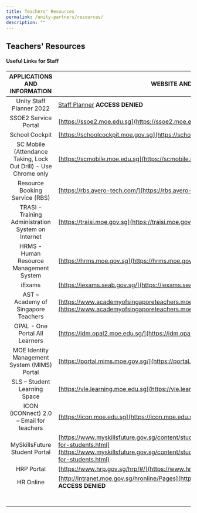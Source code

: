 ```yaml
---
title: Teachers' Resources
permalink: /unity-partners/resources/
description: ""
---
```

## Teachers' Resources 

#### Useful Links for Staff

| APPLICATIONS AND INFORMATION | WEBSITE AND LINKS |
|:---:|---|
| Unity Staff Planner 2022 | [Staff Planner](https://drive.google.com/drive/folders/1R4EVULmfUNbJBieVsLAKkzEykoh4JuvT?usp=sharing) **ACCESS DENIED** |
| SSOE2 Service Portal | [https://ssoe2.moe.edu.sg](https://ssoe2.moe.edu.sg/) **SITE CANT BE REACHED** |
| School Cockpit | [https://schoolcockpit.moe.gov.sg](https://schoolcockpit.moe.gov.sg/) **403 error code** |
| SC Mobile (Attendance Taking, Lock Out Drill) - Use Chrome only | [https://scmobile.moe.edu.sg](https://scmobile.moe.edu.sg/) |
| Resource Booking Service (RBS) | [https://rbs.avero-tech.com/](https://rbs.avero-tech.com/) |
| TRASI - Training Administration System on Internet | [https://traisi.moe.gov.sg](https://traisi.moe.gov.sg/) **SITE CANT BE REACHED** |
| HRMS - Human Resource Management System | [https://hrms.moe.gov.sg](https://hrms.moe.gov.sg/) **SITE CANT BE REACHED** |
| iExams | [https://iexams.seab.gov.sg/](https://iexams.seab.gov.sg/) **ACCESS DENIED** |
| AST – Academy of Singapore Teachers | [https://www.academyofsingaporeteachers.moe.gov.sg](https://www.academyofsingaporeteachers.moe.gov.sg/) **SITE CANT BE REACHED** |
| OPAL - One Portal All Learners | [https://idm.opal2.moe.edu.sg/](https://idm.opal2.moe.edu.sg/) |
| MOE Identity Management System (MIMS) Portal | [https://portal.mims.moe.gov.sg/](https://portal.mims.moe.gov.sg/) |
| SLS – Student Learning Space | [https://vle.learning.moe.edu.sg](https://vle.learning.moe.edu.sg/) |
| ICON (iCONnect) 2.0 – Email for teachers | [https://icon.moe.edu.sg](https://icon.moe.edu.sg/) |
| MySkillsFuture Student Portal | [https://www.myskillsfuture.gov.sg/content/student/en/secondary/about/myskillsfuture-for-students.html](https://www.myskillsfuture.gov.sg/content/student/en/secondary/about/myskillsfuture-for-students.html) |
| HRP Portal | [https://www.hrp.gov.sg/hrp/#/](https://www.hrp.gov.sg/hrp/#/) |
| HR Online | [http://intranet.moe.gov.sg/hronline/Pages](http://intranet.moe.gov.sg/hronline/Pages) **ACCESS DENIED** |
|  |  |
|  |  |
|  |  |
|  |  |
|  |  |
|  |  |
|  |  |
